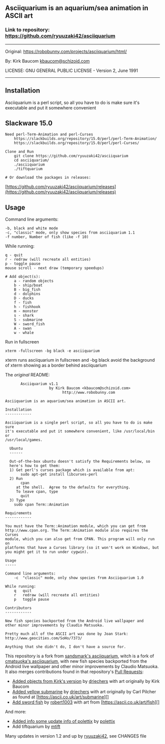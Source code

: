 
## Asciiquarium is an aquarium/sea animation in ASCII art

### Link to repository: https://github.com/ryuuzaki42/asciiquarium

-----

Original: https://robobunny.com/projects/asciiquarium/html/

By: Kirk Baucom <kbaucom@schizoid.com>

LICENSE: GNU GENERAL PUBLIC LICENSE - Version 2, June 1991

-----

Installation
-----

Asciiquarium is a perl script, so all you have to do is make sure it's executable and put it somewhere convenient

Slackware 15.0
-----
    Need perl-Term-Animation and perl-Curses
        https://slackbuilds.org/repository/15.0/perl/perl-Term-Animation/
        https://slackbuilds.org/repository/15.0/perl/perl-Curses/

    Clone and Run
        git clone https://github.com/ryuuzaki42/asciiquarium
        cd asciiquarium/
        ./asciiquarium
        ./tiftquarium

    # Or download the packages in releases:
[https://github.com/ryuuzaki42/asciiquarium/releases](https://github.com/ryuuzaki42/asciiquarium/releases)

Usage
-----

Command line arguments:

    -b, black and white mode
    -c, "classic" mode, only show species from asciiquarium 1.1
    -f number, Number of fish (like -f 10)

While running:

    q - quit
    r - redraw (will recreate all entities)
    p - toggle pause
    mouse scroll - next draw (temporary speedups)

    # Add object(s):
        a - random objects
        b - ship/boat
        B - big_fish
        d - dolphins
        D - ducks
        f - fish
        h - fishhook
        m - monster
        s - shark
        S - submarine
        W - sword_fish
        A - swan
        w - whale

Run in fullscreen

    xterm -fullscreen -bg black -e asciiquarium

xterm runs asciiquarium in fullscreen and -bg black avoid the background of xterm showing as a border behind asciiquarium

The *original* README:

```text
       Asciiquarium v1.1
                    by Kirk Baucom <kbaucom@schizoid.com>
                          http://www.robobunny.com

Asciiquarium is an aquarium/sea animation in ASCII art.

Installation
------------

Asciiquarium is a single perl script, so all you have to do is make sure
it's executable and put it somewhere convenient, like /usr/local/bin or
/usr/local/games.

  Ubuntu
  ------

  Out-of-the-box ubuntu doesn't satisfy the Requirements below, so
  here's how to get them:
  1) Get perl's curses package which is available from apt:
       sudo apt-get install libcurses-perl
  2) Run
       cpan
     at the shell.  Agree to the defaults for everything.
     To leave cpan, type
       quit
  3) Type
    sudo cpan Term::Animation

Requirements
------------

You must have the Term::Animation module, which you can get from
http://www.cpan.org. The Term::Animation module also requires the Curses
module, which you can also get from CPAN. This program will only run on
platforms that have a Curses library (so it won't work on Windows, but
you might get it to run under cygwin).

Usage
-----

Command line arguments:
    -c  "classic" mode, only show species from Asciiquarium 1.0

While running:
    q   quit
    r   redraw (will recreate all entities)
    p   toggle pause

Contributors
------------

New fish species backported from the Android live wallpaper and
other minor improvements by Claudio Matsuoka.

Pretty much all of the ASCII art was done by Joan Stark:
http://www.geocities.com/SoHo/7373/

Anything that she didn't do, I don't have a source for.

```

This repository is a fork from [sandsmark's asciiquarium][], witch is a fork of [cmatsuoka's asciiquarium][],
with new fish species backported from the Android live wallpaper and other minor
improvements by Claudio Matsuoka. It also merges contributions found in
that repository's [Pull Requests][]:

- [Added objects from Kirk's version][] by [driechers][] with art originally by
  Kirk Baucom
- [Added yellow submarine][] by [driechers][] with art originally by Carl
  Pilcher as found at [https://ascii.co.uk/art/submarine][]
- [Add sword fish][] by [robert1003][] with art from
  [https://ascii.co.uk/art/fish][]

And more:

- [Added info some update info of polettix][] by [polettix][]
- Add tiftquarium by [mtift][]

Many updates in version 1.2 and up by [ryuuzaki42][], see CHANGES file

[Perl]: https://www.perl.org/
[Installing Perl Modules]: https://github.polettix.it/ETOOBUSY/2020/01/04/installing-perl-modules/
[cmatsuoka's asciiquarium]: https://github.com/cmatsuoka/asciiquarium
[sandsmark's asciiquarium]: https://github.com/sandsmark/asciiquarium
[Pull Requests]: https://github.com/cmatsuoka/asciiquarium/pulls
[robert1003]: https://github.com/robert1003
[Add sword fish]: https://github.com/cmatsuoka/asciiquarium/pull/12
[https://ascii.co.uk/art/fish]: https://ascii.co.uk/art/fish
[driechers]: https://github.com/driechers
[Added yellow submarine]: https://github.com/cmatsuoka/asciiquarium/pull/6
[https://ascii.co.uk/art/submarine]: https://ascii.co.uk/art/submarine
[Added objects from Kirk's version]: https://github.com/cmatsuoka/asciiquarium/pull/5
[polettix]: https://github.com/polettix
[Added info some update info of polettix]: https://github.com/polettix/asciiquarium
[ryuuzaki42]: https://github.com/ryuuzaki42
[mtift ]: https://github.com/mtift/asciiquarium/commit/be5693e723386e362e69a1b1873186f2a088e6d5
